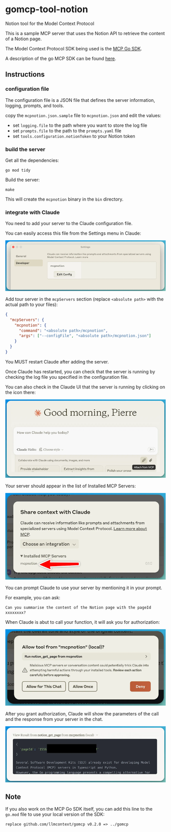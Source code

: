 # gomcp-tool-notion

Notion tool for the Model Context Protocol

This is a sample MCP server that uses the Notion API to retrieve the content of a Notion page.

The Model Context Protocol SDK being used is the [MCP Go SDK](https://github.com/llmcontext/gomcp).

A description of the go MCP SDK can be found [here](https://pcarion.com/blog/go_model_context_protocol/).

## Instructions

### configuration file

The configuration file is a JSON file that defines the server information, logging, prompts, and tools.

copy the `mcpnotion.json.sample` file to `mcpnotion.json` and edit the values:
* set `logging.file` to the path where you want to store the log file
* set `prompts.file` to the path to the `prompts.yaml` file
* set `tools.configuration.notionToken` to your Notion token

### build the server

Get all the dependencies:
```
go mod tidy
```

Build the server:
```
make
```

This will create the `mcpnotion` binary in the `bin` directory.

### integrate with Claude

You need to add your server to the Claude configuration file.

You can easily access this file from the Settings menu in Claude:

![Claude Settings](./docs/claude-settings.png)

Add tour server in the `mcpServers` section (replace `<absolute path>` with the actual path to your files):

```json
{
  "mcpServers": {
    "mcpnotion": {
      "command": "<absolute path>/mcpnotion",
      "args": ["--configFile", "<absolute path>/mcpnotion.json"]
    }
  }
}
```

You MUST restart Claude after adding the server.

Once Claude has restarted, you can check that the server is running by checking the log file you specified in the configuration file.

You can also check in the Claude UI that the server is running by clicking on the icon there:

![Claude Servers](./docs/claude-servers.png)

Your server should appear in the list of Installed MCP Servers:

![Claude Servers](./docs/claude-servers-running.png)

You can prompt Claude to use your server by mentioning it in your prompt.

For example, you can ask:

```
Can you summarise the content of the Notion page with the pageId xxxxxxxx?
```

When Claude is abut to call your function, it will ask you for authorization:

![Claude Authorization](./docs/claude-authorization.png)

After you grant authorization, Claude will show the parameters of the call and the response from your server in the chat.

![Claude Response](./docs/claude-response.png)


## Note

If you also work on the MCP Go SDK itself, you can add this line to the `go.mod` file to use your local version of the SDK:

```
replace github.com/llmcontext/gomcp v0.2.0 => ../gomcp
```
